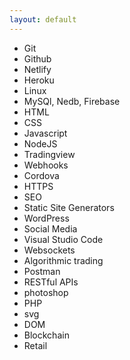 ```yaml
---
layout: default
---
```


*   Git 
*   Github
*   Netlify
*   Heroku
*   Linux
*   MySQl, Nedb, Firebase
*   HTML
*   CSS
*   Javascript
*   NodeJS
*   Tradingview
*   Webhooks
*   Cordova
*   HTTPS
*   SEO
*   Static Site Generators
*   WordPress
*   Social Media
*   Visual Studio Code
*   Websockets
*   Algorithmic trading
*   Postman
*   RESTful APIs
*   photoshop
*   PHP
*   svg
*   DOM
*   Blockchain
*   Retail

